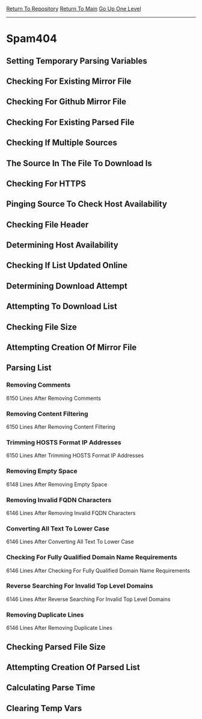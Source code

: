 [Return To Repository](https://github.com/deathbybandaid/piholeparser/)
[Return To Main](https://github.com/deathbybandaid/piholeparser/blob/master/RecentRunLogs/Mainlog.md)
[Go Up One Level](https://github.com/deathbybandaid/piholeparser/blob/master/RecentRunLogs/TopLevelScripts/30-Processing-Blacklists.md)
____________________________________
# Spam404
## Setting Temporary Parsing Variables
## Checking For Existing Mirror File
## Checking For Github Mirror File
## Checking For Existing Parsed File
## Checking If Multiple Sources
## The Source In The File To Download Is
## Checking For HTTPS
## Pinging Source To Check Host Availability
## Checking File Header
## Determining Host Availability
## Checking If List Updated Online
## Determining Download Attempt
## Attempting To Download List
## Checking File Size
## Attempting Creation Of Mirror File
## Parsing List
### Removing Comments
6150 Lines After Removing Comments
### Removing Content Filtering
6150 Lines After Removing Content Filtering
### Trimming HOSTS Format IP Addresses
6150 Lines After Trimming HOSTS Format IP Addresses
### Removing Empty Space
6148 Lines After Removing Empty Space
### Removing Invalid FQDN Characters
6146 Lines After Removing Invalid FQDN Characters
### Converting All Text To Lower Case
6146 Lines After Converting All Text To Lower Case
### Checking For Fully Qualified Domain Name Requirements
6146 Lines After Checking For Fully Qualified Domain Name Requirements
### Reverse Searching For Invalid Top Level Domains
6146 Lines After Reverse Searching For Invalid Top Level Domains
### Removing Duplicate Lines
6146 Lines After Removing Duplicate Lines
## Checking Parsed File Size
## Attempting Creation Of Parsed List
## Calculating Parse Time
## Clearing Temp Vars
